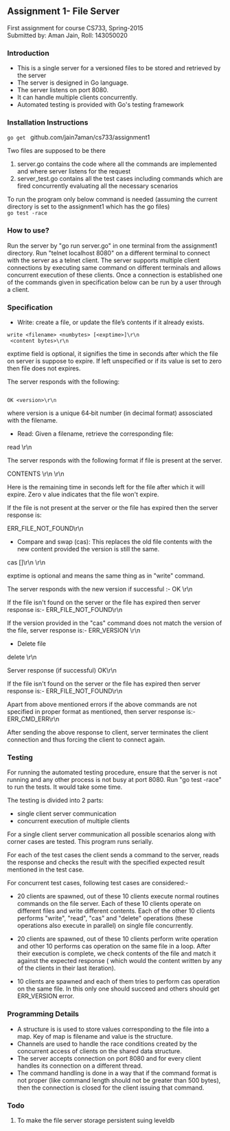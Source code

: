## Assignment 1- File Server

First assignment for course CS733, Spring-2015  
Submitted by: Aman Jain, Roll: 143050020

### Introduction
* This is a single server for a versioned files to be stored and retrieved by the server 
* The server is designed in Go language.  
* The server listens on port 8080.  
* It can handle multiple clients concurrently.  
* Automated testing is provided with Go's testing framework

### Installation Instructions
<code>go get </code> github.com/jain7aman/cs733/assignment1

Two files are supposed to be there <br/>
1. server.go contains the code where all the commands are implemented and where server listens for the request <br/>
2. server_test.go contains all the test cases including commands which are fired concurrently evaluating all the necessary scenarios

To run the program only below command is needed (assuming the current directory is set to the assignment1 which has the go files)
<br/><code>go test -race</code>


### How to use?
Run the server by "go run server.go" in one terminal from the assignment1 directory.
Run "telnet localhost 8080" on a different terminal to connect with the server as a telnet client.
The server supports multiple client connections by executing same command on different terminals and allows concurrent execution of these clients.
Once a connection is established one of the commands given in specification below can be run by a user through a client.

### Specification
* Write: create a file, or update the file’s contents if it already exists.
```
write <filename> <numbytes> [<exptime>]\r\n
 <content bytes>\r\n
```
exptime field is optional, it signifies the time in seconds after which the file on server 
is suppose to expire. If left unspecified or if its value is set to zero then file does not expires.

The server responds with the following:

```

OK <version>\r\n

```
where version is a unique 64‐bit number (in decimal format) assosciated with the
filename.

* Read: Given a filename, retrieve the corresponding file:

read <filename>\r\n

The server responds with the following format if file is present at the server.

CONTENTS <version> <numbytes> <exptime> \r\n
 <content bytes>\r\n  

Here <exptime> is the remaining time in seconds left for the file after which it will expire. Zero v alue indicates that the file won't expire.

If the file is not present at the server or the file has expired then the server response is:

ERR_FILE_NOT_FOUND\r\n


* Compare and swap (cas): This replaces the old file contents with the new content
provided the version is still the same.

cas <filename> <version> <numbytes> [<exptime>]\r\n
 <content bytes>\r\n

exptime is optional and means the same thing as in "write" command.

The server responds with the new version if successful :-
OK <version>\r\n

If the file isn't found on the server or the file has expired then server response is:-
ERR_FILE_NOT_FOUND\r\n

If the version provided in the "cas" command does not match the version of the file, server
response is:-
ERR_VERSION <version>\r\n

* Delete file

delete <filename>\r\n

Server response (if successful)
OK\r\n

If the file isn't found on the server or the file has expired then server response is:-
ERR_FILE_NOT_FOUND\r\n

Apart from above mentioned errors if the above commands are not specified in proper format as mentioned, then server response is:-
ERR_CMD_ERR\r\n

After sending the above response to client, server terminates the client connection and thus forcing the client to connect again.



### Testing

For running the automated testing procedure, ensure that the server is not running and any other process is not busy at port 8080.
Run "go test -race" to run the tests. It would take some time.

The testing is divided into 2 parts:
* single client server communication
* concurrent execution of multiple clients

For a single client server communication all possible scenarios along with corner cases are tested. This program runs serially.

For each of the test cases the client sends a command to the server, reads the response and checks the result with the specified expected result mentioned in the test case.

For concurrent test cases, following test cases are considered:-
* 20 clients are spawned, out of these 10 clients execute normal routines commands on the file server. Each of these 10 clients operate on different files and write different contents. 
Each of the other 10 clients performs "write", "read", "cas" and "delete" operations (these operations also execute in parallel) on single file concurrently.

* 20 clients are spawned, out of these 10 clients perform write operation and other 10 performs cas operation on the same file in a loop. After their execution is complete, we check contents of the file and match it against the expected response ( which would the content written by any of the clients in their last iteration).

* 10 clients are spawned and each of them tries to perform cas operation on the same file. In this only one should succeed and others should get ERR_VERSION error.


### Programming Details

* A structure is is used to store values corresponding to the file into a map. Key of map is filename and value is the structure.
* Channels are used to handle the race conditions created by the concurrent access of clients on the shared data structure.
* The server accepts connection on port 8080 and for every client handles its connection on a different thread.
* The command handling is done in a way that if the command format is not proper (like command length should not be greater than 500 bytes), then the connection is closed for the client issuing that command.

### Todo
1. To make the file server storage persistent suing leveldb